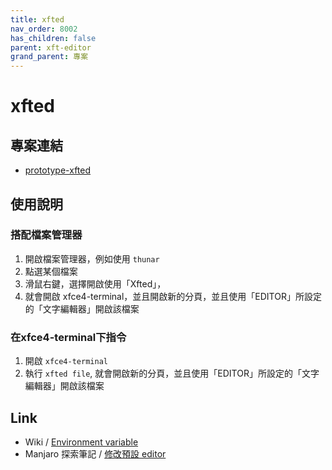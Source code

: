```yaml
---
title: xfted
nav_order: 8002
has_children: false
parent: xft-editor
grand_parent: 專案
---
```


# xfted


## 專案連結

* [prototype-xfted](https://github.com/samwhelp/note-about-vim/tree/gh-pages/_demo/project/xft-editor/prototype/xfted)


## 使用說明

### 搭配檔案管理器

1. 開啟檔案管理器，例如使用 `thunar`
2. 點選某個檔案
3. 滑鼠右鍵，選擇開啟使用「Xfted」，
4. 就會開啟 xfce4-terminal，並且開啟新的分頁，並且使用「EDITOR」所設定的「文字編輯器」開啟該檔案

### 在xfce4-terminal下指令

1. 開啟 `xfce4-terminal`
2. 執行 `xfted file`, 就會開啟新的分頁，並且使用「EDITOR」所設定的「文字編輯器」開啟該檔案


## Link

* Wiki / [Environment variable](https://en.wikipedia.org/wiki/Environment_variable)
* Manjaro 探索筆記 / [修改預設 editor](https://samwhelp.github.io/note-about-manjaro/read/adjustment/env/editor.html)
